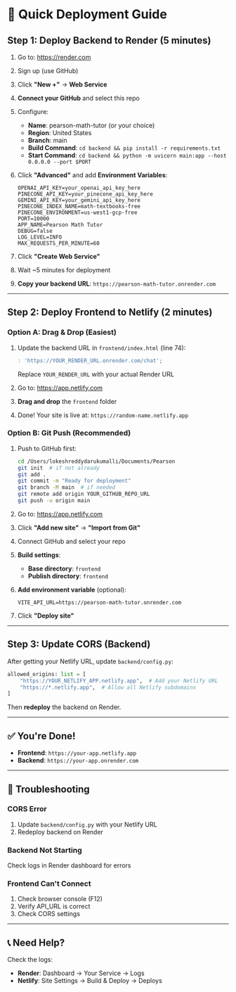 # 🚀 Quick Deployment Guide

## Step 1: Deploy Backend to Render (5 minutes)

1. Go to: https://render.com
2. Sign up (use GitHub)
3. Click **"New +"** → **Web Service**
4. **Connect your GitHub** and select this repo
5. Configure:
   - **Name**: pearson-math-tutor (or your choice)
   - **Region**: United States
   - **Branch**: main
   - **Build Command**: `cd backend && pip install -r requirements.txt`
   - **Start Command**: `cd backend && python -m uvicorn main:app --host 0.0.0.0 --port $PORT`

6. Click **"Advanced"** and add **Environment Variables**:

   ```env
   OPENAI_API_KEY=your_openai_api_key_here
   PINECONE_API_KEY=your_pinecone_api_key_here
   GEMINI_API_KEY=your_gemini_api_key_here
   PINECONE_INDEX_NAME=math-textbooks-free
   PINECONE_ENVIRONMENT=us-west1-gcp-free
   PORT=10000
   APP_NAME=Pearson Math Tutor
   DEBUG=false
   LOG_LEVEL=INFO
   MAX_REQUESTS_PER_MINUTE=60
   ```

7. Click **"Create Web Service"**
8. Wait ~5 minutes for deployment
9. **Copy your backend URL**: `https://pearson-math-tutor.onrender.com`

---

## Step 2: Deploy Frontend to Netlify (2 minutes)

### Option A: Drag & Drop (Easiest)

1. Update the backend URL in `frontend/index.html` (line 74):
   ```javascript
   : 'https://YOUR_RENDER_URL.onrender.com/chat';
   ```
   Replace `YOUR_RENDER_URL` with your actual Render URL

2. Go to: https://app.netlify.com
3. **Drag and drop** the `frontend` folder
4. Done! Your site is live at: `https://random-name.netlify.app`

### Option B: Git Push (Recommended)

1. Push to GitHub first:
   ```bash
   cd /Users/lokeshreddydarukumalli/Documents/Pearson
   git init  # if not already
   git add .
   git commit -m "Ready for deployment"
   git branch -M main  # if needed
   git remote add origin YOUR_GITHUB_REPO_URL
   git push -u origin main
   ```

2. Go to: https://app.netlify.com
3. Click **"Add new site"** → **"Import from Git"**
4. Connect GitHub and select your repo
5. **Build settings**:
   - **Base directory**: `frontend`
   - **Publish directory**: `frontend`
6. **Add environment variable** (optional):
   ```
   VITE_API_URL=https://pearson-math-tutor.onrender.com
   ```
7. Click **"Deploy site"**

---

## Step 3: Update CORS (Backend)

After getting your Netlify URL, update `backend/config.py`:

```python
allowed_origins: list = [
    "https://YOUR_NETLIFY_APP.netlify.app",  # Add your Netlify URL
    "https://*.netlify.app",  # Allow all Netlify subdomains
]
```

Then **redeploy** the backend on Render.

---

## ✅ You're Done!

- **Frontend**: `https://your-app.netlify.app`
- **Backend**: `https://your-app.onrender.com`

---

## 🔧 Troubleshooting

### CORS Error
1. Update `backend/config.py` with your Netlify URL
2. Redeploy backend on Render

### Backend Not Starting
Check logs in Render dashboard for errors

### Frontend Can't Connect
1. Check browser console (F12)
2. Verify API_URL is correct
3. Check CORS settings

---

## 📞 Need Help?

Check the logs:
- **Render**: Dashboard → Your Service → Logs
- **Netlify**: Site Settings → Build & Deploy → Deploys


